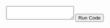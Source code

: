 <form>
  <textarea id="code"></textarea>
  <button type="button" onclick="runCode()">Run Code</button>
</form>

<script>
    function runCode() {
        var code = document.getElementById("code").value;
        
        // Set up the request data
        var request_data = {
            "source_code": code,
            "language_id": 62, // Replace with the language ID for the programming language the user is using
            "stdin": "",
            "expected_output": ""
        };
        
        // Make an HTTP POST request to the Judge0 API endpoint
        fetch("https://judge0.com/api/v5/submissions", {
            method: "POST",
            headers: { "Content-Type": "application/json" },
            body: JSON.stringify(request_data)
        })
        .then(response => response.json())
        .then(data => {
            console.log(data);
            // Handle the response data
            // ...
        })
        .catch(error => console.error(error));
        }.then(data => {
            console.log(data);
            alert("Your submission ID is " + data.id);
        })


</script>

